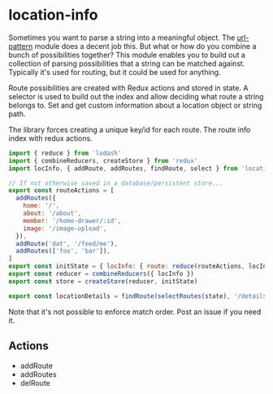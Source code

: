 # location-info

Sometimes you want to parse a string into a meaningful object. The [url-pattern](https://github.com/snd/url-pattern) module does a decent job this. But what or how do you combine a bunch of possibilities together? This module enables you to build out a collection of parsing possibilities that a string can be matched against. Typically it's used for routing, but it could be used for anything.

Route possibilities are created with Redux actions and stored in state. A selector is used to build out the index and allow deciding what route a string belongs to.
Set and get custom information about a location object or string path.

The library forces creating a unique key/id for each route. The route info index with redux actions.

```javascript
import { reduce } from 'lodash'
import { combineReducers, createStore } from 'redux'
import locInfo, { addRoute, addRoutes, findRoute, select } from 'location-info'

// If not otherwise saved in a database/persistent store...
export const routeActions = [
  addRoutes({
    home: '/',
    about: '/about',
    member: '/home-drawer/:id',
    image: '/image-upload',
  }),
  addRoute('dat', '/feed/me'),
  addRoutes(['foo', 'bar']),
]
export const initState = { locInfo: { route: reduce(routeActions, locInfo) } }
export const reducer = combineReducers({ locInfo })
export const store = createStore(reducer, initState)

export const locationDetails = findRoute(selectRoutes(state), '/details/vroom')

```

Note that it's not possible to enforce match order. Post an issue if you need it.

## Actions

* addRoute
* addRoutes
* delRoute
